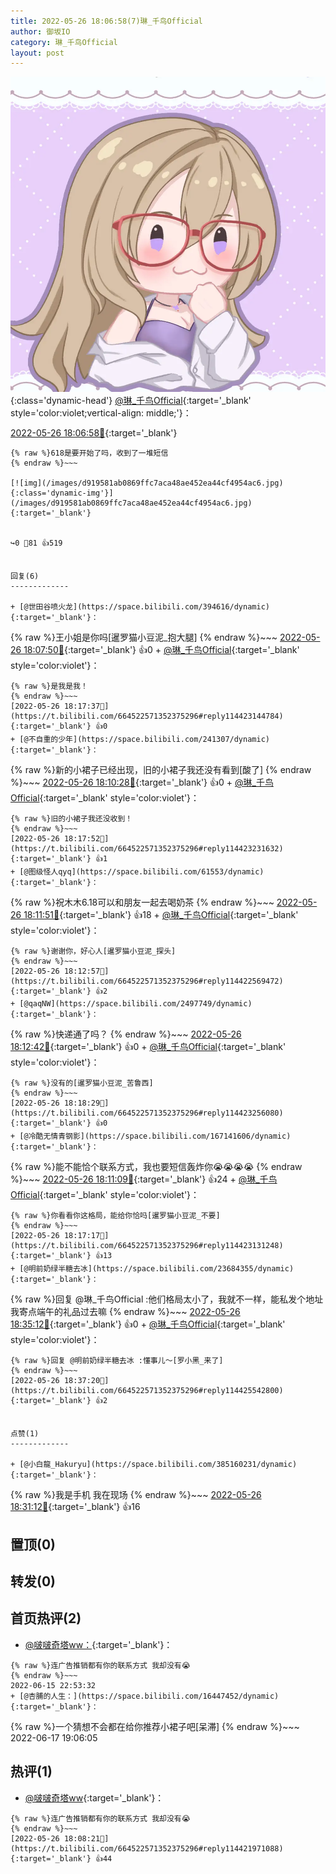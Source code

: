 ```yaml
---
title: 2022-05-26 18:06:58(7)琳_千鸟Official
author: 御坂IO
category: 琳_千鸟Official
layout: post
---
```


![img](/images/c0a88f85ebd0d056f37b114e0748e69556c8b488.jpg){:class='dynamic-head'}
[@琳_千鸟Official](https://space.bilibili.com/1620923329/dynamic){:target='_blank' style='color:violet;vertical-align: middle;'}：

[2022-05-26 18:06:58🔗](https://t.bilibili.com/664522571352375296){:target='_blank'}

~~~
{% raw %}618是要开始了吗，收到了一堆短信
{% endraw %}~~~

[![img](/images/d919581ab0869ffc7aca48ae452ea44cf4954ac6.jpg){:class='dynamic-img'}](/images/d919581ab0869ffc7aca48ae452ea44cf4954ac6.jpg){:target='_blank'}


↪️0 💬81 👍519


回复(6)
-------------

+ [@世田谷喷火龙](https://space.bilibili.com/394616/dynamic){:target='_blank'}：
~~~
{% raw %}王小姐是你吗[暹罗猫小豆泥_抱大腿]
{% endraw %}~~~
[2022-05-26 18:07:50🔗](https://t.bilibili.com/664522571352375296#reply114421897936){:target='_blank'} 👍0
    + [@琳_千鸟Official](https://space.bilibili.com/1620923329/dynamic){:target='_blank' style='color:violet'}：
~~~
{% raw %}是我是我！
{% endraw %}~~~
[2022-05-26 18:17:37🔗](https://t.bilibili.com/664522571352375296#reply114423144784){:target='_blank'} 👍0
+ [@不自重的少年](https://space.bilibili.com/241307/dynamic){:target='_blank'}：
~~~
{% raw %}新的小裙子已经出现，旧的小裙子我还没有看到[酸了]
{% endraw %}~~~
[2022-05-26 18:10:28🔗](https://t.bilibili.com/664522571352375296#reply114422294752){:target='_blank'} 👍0
    + [@琳_千鸟Official](https://space.bilibili.com/1620923329/dynamic){:target='_blank' style='color:violet'}：
~~~
{% raw %}旧的小裙子我还没收到！
{% endraw %}~~~
[2022-05-26 18:17:52🔗](https://t.bilibili.com/664522571352375296#reply114423231632){:target='_blank'} 👍1
+ [@图级怪人qyq](https://space.bilibili.com/61553/dynamic){:target='_blank'}：
~~~
{% raw %}祝木木6.18可以和朋友一起去喝奶茶
{% endraw %}~~~
[2022-05-26 18:11:51🔗](https://t.bilibili.com/664522571352375296#reply114422432640){:target='_blank'} 👍18
    + [@琳_千鸟Official](https://space.bilibili.com/1620923329/dynamic){:target='_blank' style='color:violet'}：
~~~
{% raw %}谢谢你，好心人[暹罗猫小豆泥_探头]
{% endraw %}~~~
[2022-05-26 18:12:57🔗](https://t.bilibili.com/664522571352375296#reply114422569472){:target='_blank'} 👍2
+ [@qaqNW](https://space.bilibili.com/2497749/dynamic){:target='_blank'}：
~~~
{% raw %}快递通了吗？
{% endraw %}~~~
[2022-05-26 18:12:42🔗](https://t.bilibili.com/664522571352375296#reply114422467424){:target='_blank'} 👍0
    + [@琳_千鸟Official](https://space.bilibili.com/1620923329/dynamic){:target='_blank' style='color:violet'}：
~~~
{% raw %}没有的[暹罗猫小豆泥_苦鲁西]
{% endraw %}~~~
[2022-05-26 18:18:29🔗](https://t.bilibili.com/664522571352375296#reply114423256080){:target='_blank'} 👍0
+ [@冷酷无情青钢影](https://space.bilibili.com/167141606/dynamic){:target='_blank'}：
~~~
{% raw %}能不能恰个联系方式，我也要短信轰炸你😭😭😭😭
{% endraw %}~~~
[2022-05-26 18:11:09🔗](https://t.bilibili.com/664522571352375296#reply114422482304){:target='_blank'} 👍24
    + [@琳_千鸟Official](https://space.bilibili.com/1620923329/dynamic){:target='_blank' style='color:violet'}：
~~~
{% raw %}你看看你这格局，能给你恰吗[暹罗猫小豆泥_不要]
{% endraw %}~~~
[2022-05-26 18:17:17🔗](https://t.bilibili.com/664522571352375296#reply114423131248){:target='_blank'} 👍13
+ [@明前奶绿半糖去冰](https://space.bilibili.com/23684355/dynamic){:target='_blank'}：
~~~
{% raw %}回复 @琳_千鸟Official :他们格局太小了，我就不一样，能私发个地址我寄点端午的礼品过去嘛
{% endraw %}~~~
[2022-05-26 18:35:12🔗](https://t.bilibili.com/664522571352375296#reply114425225344){:target='_blank'} 👍0
    + [@琳_千鸟Official](https://space.bilibili.com/1620923329/dynamic){:target='_blank' style='color:violet'}：
~~~
{% raw %}回复 @明前奶绿半糖去冰 :懂事儿～[罗小黑_来了]
{% endraw %}~~~
[2022-05-26 18:37:20🔗](https://t.bilibili.com/664522571352375296#reply114425542800){:target='_blank'} 👍2


点赞(1)
-------------

+ [@小白龍_Hakuryu](https://space.bilibili.com/385160231/dynamic){:target='_blank'}：
~~~
{% raw %}我是手机 我在现场
{% endraw %}~~~
[2022-05-26 18:31:12🔗](https://t.bilibili.com/664522571352375296#reply114424801040){:target='_blank'} 👍16


置顶(0)
-------------



转发(0)
-------------



首页热评(2)
-------------

+ [@啵啵奇塔ww：](https://space.bilibili.com/43152096/dynamic){:target='_blank'}：
~~~
{% raw %}连广告推销都有你的联系方式 我却没有😭
{% endraw %}~~~
2022-06-15 22:53:32
+ [@杏脯的人生：](https://space.bilibili.com/16447452/dynamic){:target='_blank'}：
~~~
{% raw %}一个猜想不会都在给你推荐小裙子吧[呆滞]
{% endraw %}~~~
2022-06-17 19:06:05


热评(1)
-------------

+ [@啵啵奇塔ww](https://space.bilibili.com/43152096/dynamic){:target='_blank'}：
~~~
{% raw %}连广告推销都有你的联系方式 我却没有😭
{% endraw %}~~~
[2022-05-26 18:08:21🔗](https://t.bilibili.com/664522571352375296#reply114421971088){:target='_blank'} 👍44


